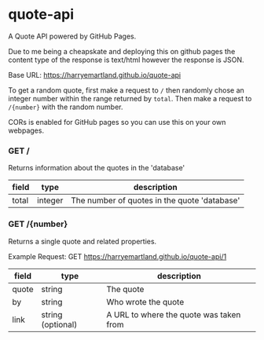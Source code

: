 # quote-api

A Quote API powered by GitHub Pages. 

Due to me being a cheapskate and deploying this on github pages the content type of the response is text/html however the response is JSON. 

Base URL: https://harryemartland.github.io/quote-api

To get a random quote, first make a request to `/` then randomly chose an integer number within the range returned by `total`. 
Then make a request to `/{number}` with the random number.

CORs is enabled for GitHub pages so you can use this on your own webpages.

### GET /

Returns information about the quotes in the 'database'

| field |   type  | description |
|-------|---------|-------------|
| total | integer | The number of quotes in the quote 'database' | 

### GET /{number}

Returns a single quote and related properties.

Example Request: GET https://harryemartland.github.io/quote-api/1

| field |  type  | description |
|-------|--------|-------------|
| quote | string | The quote | 
| by    | string | Who wrote the quote | 
| link  | string (optional) | A URL to where the quote was taken from| 